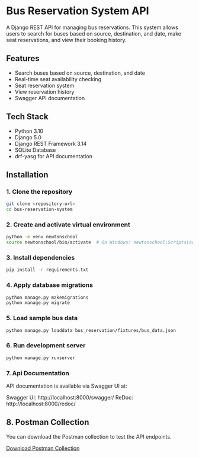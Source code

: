 # Bus Reservation System API

A Django REST API for managing bus reservations. This system allows users to search for buses based on source, destination, and date, make seat reservations, and view their booking history.

## Features

- Search buses based on source, destination, and date
- Real-time seat availability checking
- Seat reservation system
- View reservation history
- Swagger API documentation

## Tech Stack

- Python 3.10
- Django 5.0
- Django REST Framework 3.14
- SQLite Database
- drf-yasg for API documentation

## Installation

### 1. Clone the repository
```bash
git clone <repository-url>
cd bus-reservation-system
```

### 2. Create and activate virtual environment
```bash
python -m venv newtonschool
source newtonschool/bin/activate  # On Windows: newtonschool\Scripts\activate
```

### 3. Install dependencies
```bash
pip install -r requirements.txt
```

### 4. Apply database migrations
```bash
python manage.py makemigrations
python manage.py migrate
```

### 5. Load sample bus data
```bash
python manage.py loaddata bus_reservation/fixtures/bus_data.json
```

### 6. Run development server
```bash
python manage.py runserver
```

### 7. Api Documentation
API documentation is available via Swagger UI at:

Swagger UI: http://localhost:8000/swagger/
ReDoc: http://localhost:8000/redoc/

## 8. Postman Collection

You can download the Postman collection to test the API endpoints.

[Download Postman Collection](./postman/bus_reservation_collection.json)
